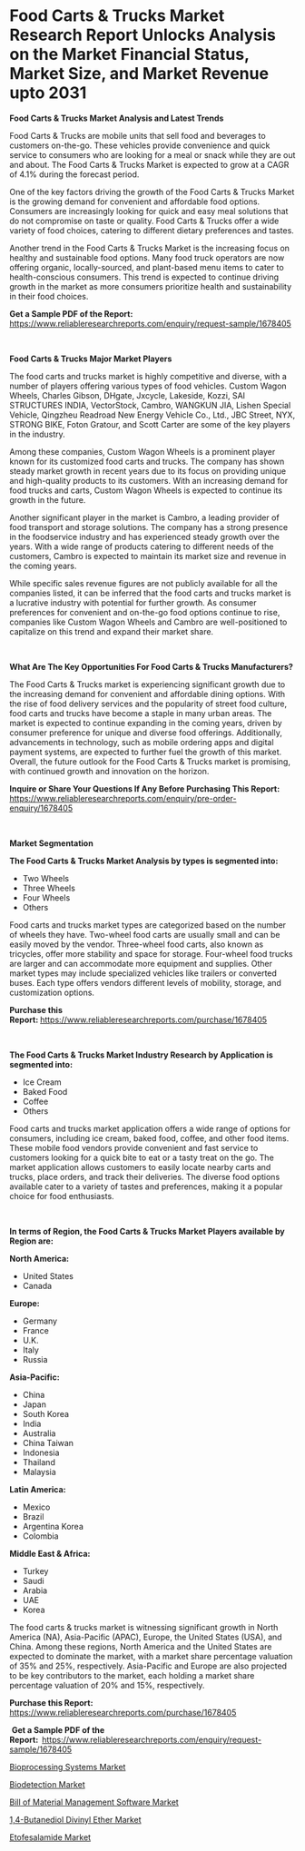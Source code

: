 <p><h1>Food Carts & Trucks Market Research Report Unlocks Analysis on the Market Financial Status, Market Size, and Market Revenue upto 2031</h1></p><p><strong>Food Carts & Trucks Market Analysis and Latest Trends</strong></p>
<p><p>Food Carts & Trucks are mobile units that sell food and beverages to customers on-the-go. These vehicles provide convenience and quick service to consumers who are looking for a meal or snack while they are out and about. The Food Carts & Trucks Market is expected to grow at a CAGR of 4.1% during the forecast period.</p><p>One of the key factors driving the growth of the Food Carts & Trucks Market is the growing demand for convenient and affordable food options. Consumers are increasingly looking for quick and easy meal solutions that do not compromise on taste or quality. Food Carts & Trucks offer a wide variety of food choices, catering to different dietary preferences and tastes.</p><p>Another trend in the Food Carts & Trucks Market is the increasing focus on healthy and sustainable food options. Many food truck operators are now offering organic, locally-sourced, and plant-based menu items to cater to health-conscious consumers. This trend is expected to continue driving growth in the market as more consumers prioritize health and sustainability in their food choices.</p></p>
<p><strong>Get a Sample PDF of the Report:&nbsp;</strong> <a href="https://www.reliableresearchreports.com/enquiry/request-sample/1678405">https://www.reliableresearchreports.com/enquiry/request-sample/1678405</a></p>
<p>&nbsp;</p>
<p><strong>Food Carts & Trucks Major Market Players</strong></p>
<p><p>The food carts and trucks market is highly competitive and diverse, with a number of players offering various types of food vehicles. Custom Wagon Wheels, Charles Gibson, DHgate, Jxcycle, Lakeside, Kozzi, SAI STRUCTURES INDIA, VectorStock, Cambro, WANGKUN JIA, Lishen Special Vehicle, Qingzheu Readroad New Energy Vehicle Co., Ltd., JBC Street, NYX, STRONG BIKE, Foton Gratour, and Scott Carter are some of the key players in the industry.</p><p>Among these companies, Custom Wagon Wheels is a prominent player known for its customized food carts and trucks. The company has shown steady market growth in recent years due to its focus on providing unique and high-quality products to its customers. With an increasing demand for food trucks and carts, Custom Wagon Wheels is expected to continue its growth in the future.</p><p>Another significant player in the market is Cambro, a leading provider of food transport and storage solutions. The company has a strong presence in the foodservice industry and has experienced steady growth over the years. With a wide range of products catering to different needs of the customers, Cambro is expected to maintain its market size and revenue in the coming years.</p><p>While specific sales revenue figures are not publicly available for all the companies listed, it can be inferred that the food carts and trucks market is a lucrative industry with potential for further growth. As consumer preferences for convenient and on-the-go food options continue to rise, companies like Custom Wagon Wheels and Cambro are well-positioned to capitalize on this trend and expand their market share.</p></p>
<p>&nbsp;</p>
<p><strong>What Are The Key Opportunities For Food Carts & Trucks Manufacturers?</strong></p>
<p><p>The Food Carts & Trucks market is experiencing significant growth due to the increasing demand for convenient and affordable dining options. With the rise of food delivery services and the popularity of street food culture, food carts and trucks have become a staple in many urban areas. The market is expected to continue expanding in the coming years, driven by consumer preference for unique and diverse food offerings. Additionally, advancements in technology, such as mobile ordering apps and digital payment systems, are expected to further fuel the growth of this market. Overall, the future outlook for the Food Carts & Trucks market is promising, with continued growth and innovation on the horizon.</p></p>
<p><strong>Inquire or Share Your Questions If Any Before Purchasing This Report:</strong> <a href="https://www.reliableresearchreports.com/enquiry/pre-order-enquiry/1678405">https://www.reliableresearchreports.com/enquiry/pre-order-enquiry/1678405</a></p>
<p>&nbsp;</p>
<p><strong>Market Segmentation</strong></p>
<p><strong>The Food Carts & Trucks Market Analysis by types is segmented into:</strong></p>
<p><ul><li>Two Wheels</li><li>Three Wheels</li><li>Four Wheels</li><li>Others</li></ul></p>
<p><p>Food carts and trucks market types are categorized based on the number of wheels they have. Two-wheel food carts are usually small and can be easily moved by the vendor. Three-wheel food carts, also known as tricycles, offer more stability and space for storage. Four-wheel food trucks are larger and can accommodate more equipment and supplies. Other market types may include specialized vehicles like trailers or converted buses. Each type offers vendors different levels of mobility, storage, and customization options.</p></p>
<p><strong>Purchase this Report:&nbsp;</strong><a href="https://www.reliableresearchreports.com/purchase/1678405">https://www.reliableresearchreports.com/purchase/1678405</a></p>
<p>&nbsp;</p>
<p><strong>The Food Carts & Trucks Market Industry Research by Application is segmented into:</strong></p>
<p><ul><li>Ice Cream</li><li>Baked Food</li><li>Coffee</li><li>Others</li></ul></p>
<p><p>Food carts and trucks market application offers a wide range of options for consumers, including ice cream, baked food, coffee, and other food items. These mobile food vendors provide convenient and fast service to customers looking for a quick bite to eat or a tasty treat on the go. The market application allows customers to easily locate nearby carts and trucks, place orders, and track their deliveries. The diverse food options available cater to a variety of tastes and preferences, making it a popular choice for food enthusiasts.</p></p>
<p>&nbsp;</p>
<p><strong>In terms of Region, the Food Carts & Trucks Market Players available by Region are:</strong></p>
<p>
    <p> <strong> North America: </strong>
        <ul>
            <li>United States</li>
            <li>Canada</li>
        </ul>
        </p> 
    <p> <strong> Europe: </strong>
        <ul>
            <li>Germany</li>
            <li>France</li>
            <li>U.K.</li>
            <li>Italy</li>
            <li>Russia</li>
        </ul>
        </p> 
    <p> <strong> Asia-Pacific: </strong>
        <ul>
            <li>China</li>
            <li>Japan</li>
            <li>South Korea</li>
            <li>India</li>
            <li>Australia</li>
            <li>China Taiwan</li>
            <li>Indonesia</li>
            <li>Thailand</li>
            <li>Malaysia</li>
        </ul>
        </p> 
    <p> <strong> Latin America: </strong>
        <ul>
            <li>Mexico</li>
            <li>Brazil</li>
            <li>Argentina Korea</li>
            <li>Colombia</li>
        </ul>
        </p> 
    <p> <strong> Middle East & Africa: </strong>
        <ul>
            <li>Turkey</li>
            <li>Saudi</li>
            <li>Arabia</li>
            <li>UAE</li>
            <li>Korea</li>
        </ul>
    </p>
    </p>
<p><p>The food carts & trucks market is witnessing significant growth in North America (NA), Asia-Pacific (APAC), Europe, the United States (USA), and China. Among these regions, North America and the United States are expected to dominate the market, with a market share percentage valuation of 35% and 25%, respectively. Asia-Pacific and Europe are also projected to be key contributors to the market, each holding a market share percentage valuation of 20% and 15%, respectively.</p></p>
<p><strong>Purchase this Report: </strong><a href="https://www.reliableresearchreports.com/purchase/1678405">https://www.reliableresearchreports.com/purchase/1678405</a></p>
<p>&nbsp;<strong>Get a Sample PDF of the Report:&nbsp;&nbsp;</strong><a href="https://www.reliableresearchreports.com/enquiry/request-sample/1678405">https://www.reliableresearchreports.com/enquiry/request-sample/1678405</a></p>
<p><strong></strong></p>
<p><p><a href="https://medium.com/@walterstanley64/bioprocessing-systems-market-comprehensive-assessment-by-type-application-and-geography-5ee899a224e9">Bioprocessing Systems Market</a></p><p><a href="https://medium.com/@walterstanley64/decoding-biodetection-market-metrics-market-share-trends-and-growth-patterns-7906356c5198">Biodetection Market</a></p><p><a href="https://medium.com/@walterstanley64/bill-of-material-management-software-market-report-reveals-the-latest-trends-and-growth-939fec6c6173">Bill of Material Management Software Market</a></p><p><a href="https://github.com/lababdou/Market-Research-Report-List-2/blob/main/14-butanediol-divinyl-ether-market.md">1,4-Butanediol Divinyl Ether Market</a></p><p><a href="https://github.com/Chiragrp22/Market-Research-Report-List-3/blob/main/etofesalamide-market.md">Etofesalamide Market</a></p></p>